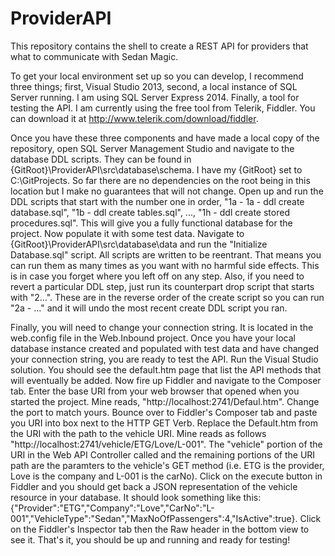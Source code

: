 ProviderAPI
===========

This repository contains the shell to create a REST API for providers that what to communicate with Sedan Magic.

To get your local environment set up so you can develop, I recommend three things; first, Visual Studio 2013, second, a local instance
of SQL Server running.  I am using SQL Server Express 2014.  Finally, a tool for testing the API.  I am currently using the free tool
from Telerik, Fiddler.  You can download it at http://www.telerik.com/download/fiddler.

Once you have these three components and have made a local copy of the repository, open SQL Server Management Studio and navigate to the 
database DDL scripts.  They can be found in {GitRoot}\ProviderAPI\src\database\schema.  I have my {GitRoot} set to C:\GitProjects.  So far
there are no dependencies on the root being in this location but I make no guarantees that will not change.  Open up and run the DDL scripts
that start with the number one in order, "1a - 1a - ddl create database.sql", "1b - ddl create tables.sql", ..., "1h - ddl create stored procedures.sql".
This will give you a fully functional database for the project.  Now populate it with some test data.  Navigate to {GitRoot}\ProviderAPI\src\database\data
and run the "Initialize Database.sql" script.  All scripts are written to be reentrant.  That means you can run them as many times as you want with no
harmful side effects.  This is in case you forget where you left off on any step.  Also, if you need to revert a particular DDL step, just run its 
counterpart drop script that starts with "2...".  These are in the reverse order of the create script so you can run "2a - ..." and it will undo the
most recent create DDL script you ran.

Finally, you will need to change your connection string.  It is located in the web.config file in the Web.Inbound project.  Once you have your local database
instance created and populated with test data and have changed your connection string, you are ready to test the API.  Run the Visual Studio solution.  You
should see the default.htm page that list the API methods that will eventually be added.  Now fire up Fiddler and navigate to the Composer tab.  Enter the
base URI from your web browser that opened when you started the project.  Mine reads, "http://localhost:2741/Defaul.htm".  Change the port to match yours.
Bounce over to Fiddler's Composer tab and paste you URI into box next to the HTTP GET Verb.  Replace the Default.htm from the URI with the path to the 
vehicle URI.  Mine reads as follows "http://localhost:2741/vehicle/ETG/Love/L-001".  The "vehicle" portion of the URI in the Web API Controller called and
the remaining portions of the URI path are the paramters to the vehicle's GET method (i.e. ETG is the provider, Love is the company and L-001 is the carNo).
Click on the execute button in Fiddler and you should get back a JSON representation of the vehicle resource in your database.  It should look something like
this: {"Provider":"ETG","Company":"Love","CarNo":"L-001","VehicleType":"Sedan","MaxNoOfPassengers":4,"IsActive":true}.  Click on the Fiddler's Inspector tab
then the Raw header in the bottom view to see it.  That's it, you should be up and running and ready for testing!